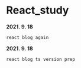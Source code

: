 # React_study

__2021\. 9\. 18__

	react blog again

__2021\. 9\. 18__

	react blog ts version prep
